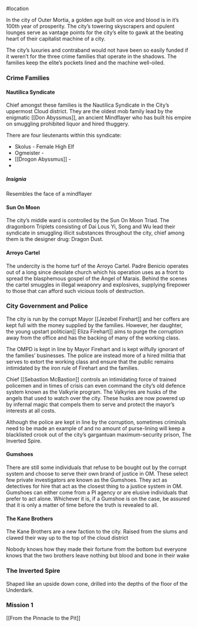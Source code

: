 
#location 

In the city of Outer Mortia, a golden age built on vice and blood is in it’s 100th year of prosperity. The city’s towering skyscrapers and opulent lounges serve as vantage points for the city’s elite to gawk at the beating heart of their capitalist machine of a city. 

The city’s luxuries and contraband would not have been so easily funded if it weren’t for the three crime families that operate in the shadows. The families keep the elite’s pockets lined and the machine well-oiled. 

### Crime Families
#### Nautilica Syndicate
Chief amongst these families is the Nautilica Syndicate in the City’s uppermost Cloud district. They are the oldest mob family lead by the enigmatic [[Don Abyssmus]], an ancient Mindflayer who has built his empire on smuggling prohibited liquor and hired thuggery. 

There are four lieutenants within this syndicate:
- Skolus - Female High Elf
- Ogmeister - 
- [[Drogon Abyssmus]] - 
-  

##### Insignia
Resembles the face of a mindflayer

#### Sun On Moon
The city’s middle ward is controlled by the Sun On Moon Triad. The dragonborn Triplets consisting of Dai Lous Yi, Song and Wu lead their syndicate in smuggling illicit substances throughout the city, chief among them is the designer drug: Dragon Dust. 

#### Arroyo Cartel
The undercity is the home turf of the Arroyo Cartel. Padre Benicio operates out of a long since desolate church which his operation uses as a front to spread the blasphemous gospel of the Angel of Marais. Behind the scenes the cartel smuggles in illegal weaponry and explosives, supplying firepower to those that can afford such vicious tools of destruction. 



### City Government and Police
The city is run by the corrupt Mayor [[Jezebel Firehart]] and her coffers are kept full with the money supplied by the families. However, her daughter, the young upstart politician[[ Eliza Firehart]] aims to purge the corruption away from the office and has the backing of many of the working class. 

The OMPD is kept in line by Mayor Firehart and is kept wilfully ignorant of the families’ businesses. The police are instead more of a hired militia that serves to extort the working class and ensure that the public remains intimidated by the iron rule of Firehart and the families. 

Chief [[Sebastion McBastion]] controls an intimidating force of trained policemen and in times of crisis can even command the city’s old defence system known as the Valkyrie program. The Valkyries are husks of the angels that used to watch over the city. These husks are now powered up by infernal magic that compels them to serve and protect the mayor’s interests at all costs.

Although the police are kept in line by the corruption, sometimes criminals need to be made an example of and no amount of purse-lining will keep a blacklisted crook out of the city’s gargantuan maximum-security prison, The Inverted Spire.

#### Gumshoes
There are still some individuals that refuse to be bought out by the corrupt system and choose to serve their own brand of justice in OM. These select few private investigators are known as the Gumshoes. They act as detectives for hire that act as the closest thing to a justice system in OM.
Gumshoes can either come from a PI agency or are elusive individuals that prefer to act alone. Whichever it is, if a Gumshoe is on the case, be assured that it is only a matter of time before the truth is revealed to all.

#### The Kane Brothers
The Kane Brothers are a new faction to the city. Raised from the slums and clawed their way up to the top of the cloud district

Nobody knows how they made their fortune from the bottom but everyone knows that the two brothers leave nothing but blood and bone in their wake

### The Inverted Spire
Shaped like an upside down cone, drilled into the depths of the floor of the Underdark. 

### Mission 1
[[From the Pinnacle to the Pit]]